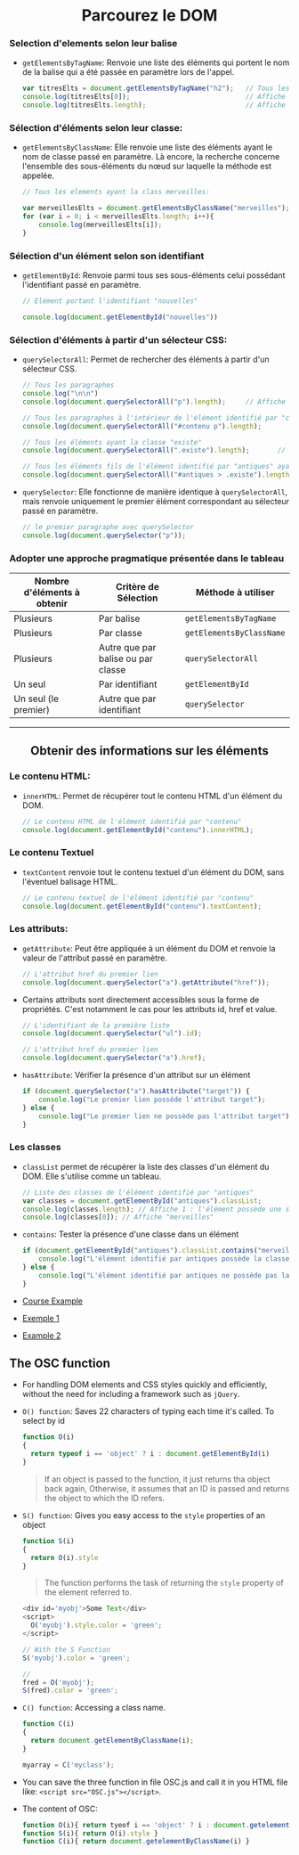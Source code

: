# <center>Parcourez le DOM</center>

### Selection d'elements selon leur balise

* `getElementsByTagName`: Renvoie une liste des éléments qui portent le nom de la balise qui a été passée en paramètre lors de l'appel.

  ```javascript
  var titresElts = document.getElementsByTagName("h2");   // Tous les titres h2
  console.log(titresElts[0]);                             // Affiche le premier titre h2
  console.log(titresElts.length);                         // Affiche 3
  ```

### Sélection d'éléments selon leur classe:

* `getElementsByClassName`: Elle renvoie une liste des éléments ayant le nom de classe passé en paramètre. Là encore, la recherche concerne l'ensemble des sous-éléments du nœud sur laquelle la méthode est appelée.

  ```javascript
  // Tous les elements ayant la class merveilles:

  var merveillesElts = document.getElementsByClassName("merveilles");
  for (var i = 0; i < merveillesElts.length; i++){
      console.log(merveillesElts[i]);
  }
  ```

### Sélection d'un élément selon son identifiant

* `getElementById`: Renvoie parmi tous ses sous-éléments celui possédant l'identifiant passé en paramètre.

  ```javascript
  // Elément portant l'identifiant "nouvelles"

  console.log(document.getElementById("nouvelles"))
  ```

### Sélection d'éléments à partir d'un sélecteur CSS:

* `querySelectorAll`: Permet de rechercher des éléments à partir d'un sélecteur CSS.

  ```javascript
  // Tous les paragraphes
  console.log("\n\n")
  console.log(document.querySelectorAll("p").length);     // Affiche 3

  // Tous les paragraphes à l'intérieur de l'élément identifié par "contenu"
  console.log(document.querySelectorAll("#contenu p").length);       // Affiche 2

  // Tous les éléments ayant la classe "existe"
  console.log(document.querySelectorAll(".existe").length);       // affiche 8

  // Tous les éléments fils de l'élément identifié par "antiques" ayant la classe "existe"
  console.log(document.querySelectorAll("#antiques > .existe").length);      // Affiche 1
  ```

* `querySelector`: Elle fonctionne de manière identique à `querySelectorAll`, mais renvoie uniquement le premier élément correspondant au sélecteur passé en paramètre.

  ```javascript
  // le premier paragraphe avec querySelector
  console.log(document.querySelector("p"));
  ```

### Adopter une approche pragmatique présentée dans le tableau

|  Nombre d'éléments à obtenir | Critère de Sélection               |   Méthode à utiliser
|------------------------------|------------------------------------|-----------------------
| Plusieurs                    | Par balise                         | `getElementsByTagName`
| Plusieurs                    | Par classe                         | `getElementsByClassName`
| Plusieurs                    | Autre que par balise ou par classe | `querySelectorAll`
| Un seul                      | Par identifiant                    | `getElementById`
| Un seul (le premier)         | Autre que par identifiant          | `querySelector`


***

## <center>Obtenir des informations sur les éléments</center>

### Le contenu HTML:

* `innerHTML`: Permet de récupérer tout le contenu HTML d'un élément du DOM.

  ```javascript
  // Le contenu HTML de l'élément identifié par "contenu"
  console.log(document.getElementById("contenu").innerHTML);
  ```

### Le contenu Textuel

* `textContent` renvoie tout le contenu textuel d'un élément du DOM, sans l'éventuel balisage HTML.

  ```javascript
  // Le contenu textuel de l'élément identifié par "contenu"
  console.log(document.getElementById("contenu").textContent);
  ```

### Les attributs:
* `getAttribute`: Peut être appliquée à un élément du DOM et renvoie la valeur de l'attribut passé en paramètre.

  ```javascript
  // L'attribut href du premier lien
  console.log(document.querySelector("a").getAttribute("href"));
  ```

* Certains attributs sont directement accessibles sous la forme de propriétés. C'est notamment le cas pour les attributs id, href et value.

  ```javascript
  // L'identifiant de la première liste
  console.log(document.querySelector("ul").id);

  // L'attribut href du premier lien
  console.log(document.querySelector("a").href);
  ```

* `hasAttribute`: Vérifier la présence d'un attribut sur un élément

  ```javascript
  if (document.querySelector("a").hasAttribute("target")) {
      console.log("Le premier lien possède l'attribut target");
  } else {
      console.log("Le premier lien ne possède pas l'attribut target");
  }
  ```

### Les classes

* `classList` permet de récupérer la liste des classes d'un élément du DOM. Elle s'utilise comme un tableau.

  ```javascript
  // Liste des classes de l'élément identifié par "antiques"
  var classes = document.getElementById("antiques").classList;
  console.log(classes.length); // Affiche 1 : l'élément possède une seule classe
  console.log(classes[0]); // Affiche "merveilles"
  ```

* `contains`: Tester la présence d'une classe dans un élément

  ```javascript
  if (document.getElementById("antiques").classList.contains("merveille")) {
      console.log("L'élément identifié par antiques possède la classe merveille");
  } else {
      console.log("L'élément identifié par antiques ne possède pas la classe merveille");
  }
  ```
  
* [Course Example](./html/cours.html)
* [Exemple 1](./html/instruments.html)
* [Example 2](./html/reve.html)

## The OSC function

* For handling DOM elements and CSS styles quickly and efficiently, without the need for including a framework such as `jQuery`.

* `O() function`: Saves 22 characters of typing each time it's called. To select by id

  ```javascript
  function O(i)
  {
    return typeof i == 'object' ? i : document.getElementById(i)
  }  
  ```
  > If an object is passed to the function, it just returns tha object back again, Otherwise, it assumes that an ID is passed and returns the object to which the ID refers.
  
* `S() function`: Gives you easy access to the `style` properties of an object

  ```javascript
  function S(i)
  {
    return O(i).style
  }  
  ```
  > The function performs the task of returning the `style` property of the element referred to.

  ```javascript
  <div id='myobj'>Some Text</div>
  <script>
    O('myobj').style.color = 'green';
  </script>

  // With the S Function
  S('myobj').color = 'green';

  // 
  fred = O('myobj');
  S(fred).color = 'green';
  ```

* `C() function`: Accessing a class name.

  ```javascript
  function C(i)
  {
    return document.getElementByClassName(i);
  }  
  ```

  ```javascript
  myarray = C('myclass');
  ```

* You can save the three function in file OSC.js and call it in you HTML file like: `<script src="OSC.js"></script>`.
* The content of OSC:

  ```javascript
  function O(i){ return tyeof i == 'object' ? i : document.getelementById(i) } 
  function S(i){ return O(i).style } 
  function C(i){ return document.getelementByClassName(i) } 
  ```
